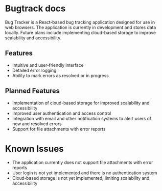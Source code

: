 # Bugtrack docs
Bug Tracker is a React-based bug tracking application designed for use in web browsers. The application is currently in development and stores data locally. Future plans include implementing cloud-based storage to improve scalability and accessibility.

## Features
- Intuitive and user-friendly interface
- Detailed error logging
- Ability to mark errors as resolved or in progress

## Planned Features
- Implementation of cloud-based storage for improved scalability and accessibility
- Improved user authentication and access control
- Integration with email and other notification systems to alert users of new and resolved errors
- Support for file attachments with error reports

# Known Issues
- The application currently does not support file attachments with error reports
- User login is not yet implemented and there is no authentication system
- Cloud-based storage is not yet implemented, limiting scalability and accessibility